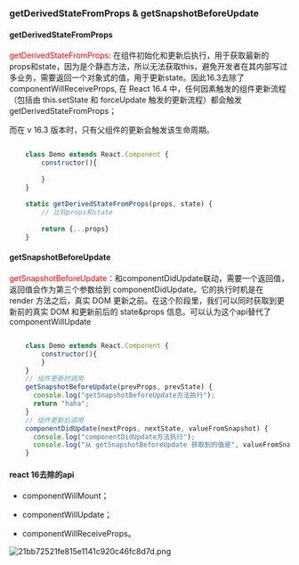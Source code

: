 ### getDerivedStateFromProps & getSnapshotBeforeUpdate

#### getDerivedStateFromProps
<font color="red">getDerivedStateFromProps</font>: 在组件初始化和更新后执行，用于获取最新的props和state，因为是个静态方法，所以无法获取this，避免开发者在其内部写过多业务，需要返回一个对象式的值，用于更新state。因此16.3去除了componentWillReceiveProps,
在 React 16.4 中，任何因素触发的组件更新流程（包括由 this.setState 和 forceUpdate 触发的更新流程）都会触发 getDerivedStateFromProps；

而在 v 16.3 版本时，只有父组件的更新会触发该生命周期。

```js

    class Demo extends React.Component {
        constructor(){
        
        }
    }
    
    static getDerivedStateFromProps(props, state) {
        // 比较props和state
        
        return {...props}
    }
```
#### getSnapshotBeforeUpdate
<font color="red">getSnapshotBeforeUpdate</font>：和componentDidUpdate联动，需要一个返回值，返回值会作为第三个参数给到 componentDidUpdate。它的执行时机是在 render 方法之后，真实 DOM 更新之前。在这个阶段里，我们可以同时获取到更新前的真实 DOM 和更新前后的 state&props 信息。可以认为这个api替代了componentWillUpdate

```js

    class Demo extends React.Component {
        constructor(){
        }
    }
    // 组件更新时调用
    getSnapshotBeforeUpdate(prevProps, prevState) {
      console.log("getSnapshotBeforeUpdate方法执行");
      return "haha";
    }
    // 组件更新后调用
    componentDidUpdate(nextProps, nextState, valueFromSnapshot) {
      console.log("componentDidUpdate方法执行");
      console.log("从 getSnapshotBeforeUpdate 获取到的值是", valueFromSnapshot);
    }
```

#### react 16去除的api
- componentWillMount；

- componentWillUpdate；

- componentWillReceiveProps。

![21bb72521fe815e1141c920c46fc8d7d.png](evernotecid://431011C7-77FA-41A4-AC68-8E0594FD3029/appyinxiangcom/30251234/ENResource/p1)